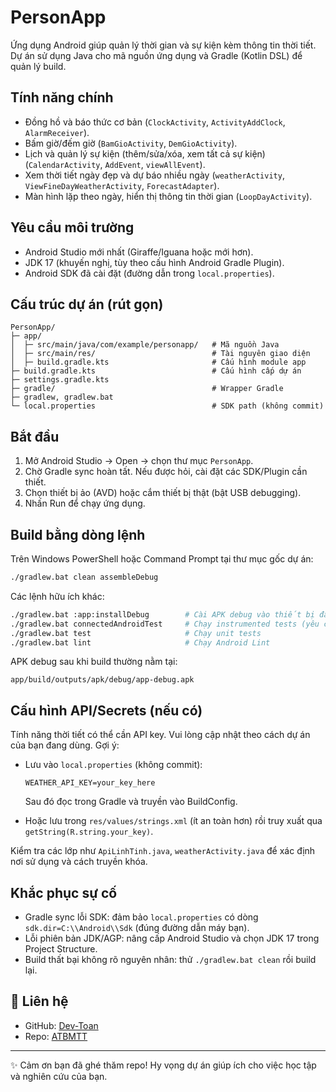 # PersonApp

Ứng dụng Android giúp quản lý thời gian và sự kiện kèm thông tin thời tiết. Dự án sử dụng Java cho mã nguồn ứng dụng và Gradle (Kotlin DSL) để quản lý build.

## Tính năng chính
- Đồng hồ và báo thức cơ bản (`ClockActivity`, `ActivityAddClock`, `AlarmReceiver`).
- Bấm giờ/đếm giờ (`BamGioActivity`, `DemGioActivity`).
- Lịch và quản lý sự kiện (thêm/sửa/xóa, xem tất cả sự kiện) (`CalendarActivity`, `AddEvent`, `viewAllEvent`).
- Xem thời tiết ngày đẹp và dự báo nhiều ngày (`weatherActivity`, `ViewFineDayWeatherActivity`, `ForecastAdapter`).
- Màn hình lặp theo ngày, hiển thị thông tin thời gian (`LoopDayActivity`).

  

## Yêu cầu môi trường
- Android Studio mới nhất (Giraffe/Iguana hoặc mới hơn).
- JDK 17 (khuyến nghị, tùy theo cấu hình Android Gradle Plugin).
- Android SDK đã cài đặt (đường dẫn trong `local.properties`).

## Cấu trúc dự án (rút gọn)
```
PersonApp/
├─ app/
│  ├─ src/main/java/com/example/personapp/   # Mã nguồn Java
│  ├─ src/main/res/                          # Tài nguyên giao diện
│  ├─ build.gradle.kts                       # Cấu hình module app
├─ build.gradle.kts                          # Cấu hình cấp dự án
├─ settings.gradle.kts
├─ gradle/                                   # Wrapper Gradle
├─ gradlew, gradlew.bat
└─ local.properties                          # SDK path (không commit)
```

## Bắt đầu
1. Mở Android Studio → Open → chọn thư mục `PersonApp`.
2. Chờ Gradle sync hoàn tất. Nếu được hỏi, cài đặt các SDK/Plugin cần thiết.
3. Chọn thiết bị ảo (AVD) hoặc cắm thiết bị thật (bật USB debugging).
4. Nhấn Run để chạy ứng dụng.

## Build bằng dòng lệnh
Trên Windows PowerShell hoặc Command Prompt tại thư mục gốc dự án:

```bash
./gradlew.bat clean assembleDebug
```

Các lệnh hữu ích khác:

```bash
./gradlew.bat :app:installDebug        # Cài APK debug vào thiết bị đang kết nối
./gradlew.bat connectedAndroidTest     # Chạy instrumented tests (yêu cầu thiết bị/emulator)
./gradlew.bat test                     # Chạy unit tests
./gradlew.bat lint                     # Chạy Android Lint
```

APK debug sau khi build thường nằm tại:

```
app/build/outputs/apk/debug/app-debug.apk
```

## Cấu hình API/Secrets (nếu có)
Tính năng thời tiết có thể cần API key. Vui lòng cập nhật theo cách dự án của bạn đang dùng. Gợi ý:

- Lưu vào `local.properties` (không commit):
  ```
  WEATHER_API_KEY=your_key_here
  ```
  Sau đó đọc trong Gradle và truyền vào BuildConfig.

- Hoặc lưu trong `res/values/strings.xml` (ít an toàn hơn) rồi truy xuất qua `getString(R.string.your_key)`.

Kiểm tra các lớp như `ApiLinhTinh.java`, `weatherActivity.java` để xác định nơi sử dụng và cách truyền khóa.

## Khắc phục sự cố
- Gradle sync lỗi SDK: đảm bảo `local.properties` có dòng `sdk.dir=C:\\Android\\Sdk` (đúng đường dẫn máy bạn).
- Lỗi phiên bản JDK/AGP: nâng cấp Android Studio và chọn JDK 17 trong Project Structure.
- Build thất bại không rõ nguyên nhân: thử `./gradlew.bat clean` rồi build lại.

## 📧 Liên hệ

* GitHub: [Dev-Toan](https://github.com/Dev-Toan)
* Repo: [ATBMTT](https://github.com/Dev-Toan/ATBMTT)

---

✨ Cảm ơn bạn đã ghé thăm repo! Hy vọng dự án giúp ích cho việc học tập và nghiên cứu của bạn.


